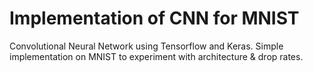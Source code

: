 # Implementation of CNN for MNIST
Convolutional Neural Network using Tensorflow and Keras. Simple implementation on MNIST to experiment with architecture & drop rates.
